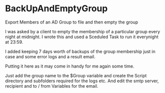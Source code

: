 # BackUpAndEmptyGroup

Export Members of an AD Group to file and then empty the group 

I was asked by a client to empty the membership of a particular group every night at midnight. I wrote this and
used a Sceduled Task to run it everynight at 23:59.

I added keeping 7 days worth of backups of the group membership just in case and some error logs and a result email.

Putting it here as it may come in handy for me again some time.

Just add the group name to the $Group variable and create the Script directory and subfolders required for the logs etc.
And edit the smtp server, recipient and to / from Variables for the email.
